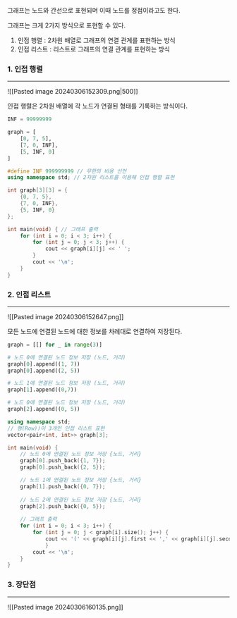 그래프는 노드와 간선으로 표현되며 이때 노드를 정점이라고도 한다.

그래프는 크게 2가지 방식으로 표현할 수 있다.
1. 인접 행렬 : 2차원 배열로 그래프의 연결 관계를 표현하는 방식
2. 인접 리스트 : 리스트로 그래프의 연결 관계를 표현하는 방식

### 1. 인접 행렬
---
![[Pasted image 20240306152309.png|500]]

인접 행렬은 2차원 배열에 각 노드가 연결된 형태를 기록하는 방식이다. 

``` python
INF = 99999999

graph = [
	[0, 7, 5],
	[7, 0, INF],
	[5, INF, 0]
]
```

``` cpp
#define INF 999999999 // 무한의 비용 선언 
using namespace std; // 2차원 리스트를 이용해 인접 행렬 표현 

int graph[3][3] = { 
	{0, 7, 5}, 
	{7, 0, INF}, 
	{5, INF, 0} 
}; 

int main(void) { // 그래프 출력 
	for (int i = 0; i < 3; i++) { 
		for (int j = 0; j < 3; j++) { 
			cout << graph[i][j] << ' ';
		} 
		cout << '\n'; 
	} 
}
```


### 2. 인접 리스트
---
![[Pasted image 20240306152647.png]]

모든 노드에 연결된 노드에 대한 정보를 차례대로 연결하여 저장된다.

``` python
graph = [[] for _ in range(3)]

# 노드 0에 연결된 노드 정보 저장 (노드, 거리)
graph[0].append((1, 7))
graph[0].append((2, 5))

# 노드 1에 연결된 노드 정보 저장 (노드, 거리)
graph[1].append((0,7))

# 노드 0에 연결된 노드 정보 저장 (노드, 거리)
graph[2].append((0, 5))
```

``` cpp
using namespace std; 
// 행(Row))이 3개인 인접 리스트 표현
vector<pair<int, int>> graph[3];

int main(void) { 
	// 노드 0에 연결된 노드 정보 저장 {노드, 거리} 
	graph[0].push_back({1, 7}); 
	graph[0].push_back({2, 5});

	// 노드 1에 연결된 노드 정보 저장 {노드, 거리} 
	graph[1].push_back({0, 7}); 
	
	// 노드 2에 연결된 노드 정보 저장 {노드, 거리} 
	graph[2].push_back({0, 5}); 
	
	// 그래프 출력 
	for (int i = 0; i < 3; i++) { 
		for (int j = 0; j < graph[i].size(); j++) { 
			cout << '(' << graph[i][j].first << ',' << graph[i][j].second << ')' << ' '; 
			} 
		cout << '\n'; 
	} 
}
```

### 3. 장단점
---
![[Pasted image 20240306160135.png]]


